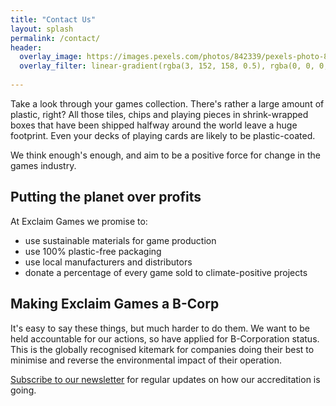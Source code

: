 ```yaml
---
title: "Contact Us"
layout: splash
permalink: /contact/
header:
  overlay_image: https://images.pexels.com/photos/842339/pexels-photo-842339.jpeg
  overlay_filter: linear-gradient(rgba(3, 152, 158, 0.5), rgba(0, 0, 0, 0.5))
  
---
```


Take a look through your games collection. There's rather a large amount of plastic, right? All those tiles, chips and playing pieces in shrink-wrapped boxes that have been shipped halfway around the world leave a huge footprint. Even your decks of playing cards are likely to be plastic-coated. 

We think enough's enough, and aim to be a positive force for change in the games industry.

## Putting the planet over profits

At Exclaim Games we promise to:

   * use sustainable materials for game production
   * use 100% plastic-free packaging
   * use local manufacturers and distributors
   * donate a percentage of every game sold to climate-positive projects

## Making Exclaim Games a B-Corp
 
It's easy to say these things, but much harder to do them. We want to be held accountable for our actions, so have applied for B-Corporation status. This is the globally recognised kitemark for companies doing their best to minimise and reverse the environmental impact of their operation.

[Subscribe to our newsletter](https://tinyletter.com/exclaimgames) for regular updates on how our accreditation is going. 
